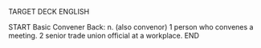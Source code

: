 TARGET DECK
ENGLISH

START
Basic
Convener
Back: n. (also convenor) 1 person who convenes a meeting. 2 senior trade union official at a workplace.
END
